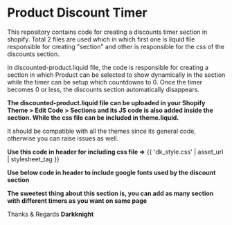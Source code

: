 # Product Discount Timer

This repository contains code for creating a discounts timer section in shopify.
Total 2 files are used which in which first one is liquid file responsible for creating "section" and other is responsible for the css of the discounts section.

In discounted-product.liquid file, the code is responsible for creating a section in which Product can be selected to show dynamically in the section while the timer can be setup which countdowns to 0. Once the timer becomes 0 or less, the discounts section automatically disappears.

**The discounted-product.liquid file can be uploaded in your Shopify Theme > Edit Code > Sections and its JS code is also added inside the section. While the css file can be included in theme.liquid.**

It should be compatible with all the themes since its general code, otherwise you can raise issues as well.

**Use this code in header for including css file =>** {{ 'dk_style.css' | asset_url | stylesheet_tag }}

**Use below code in header to include google fonts used by the discount section**

<link rel="canonical" href="{{ canonical_url }}">
<link rel="preconnect" href="https://fonts.googleapis.com">
<link rel="preconnect" href="https://fonts.gstatic.com" crossorigin>
<link href="https://fonts.googleapis.com/css2?family=Inder&family=Inter:wght@100..900&display=swap" rel="stylesheet">

**The sweetest thing about this section is, you can add as many section with different timers as you want on same page**

Thanks & Regards
**Darkknight**
